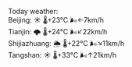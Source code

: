Today weather:  
Beijing: ☀️   🌡️+23°C 🌬️←7km/h  
Tianjin: 🌩  🌡️+24°C 🌬️↙22km/h  
Shijiazhuang: 🌦   🌡️+22°C 🌬️↘11km/h  
Tangshan: ☀️   🌡️+33°C 🌬️↑21km/h  

